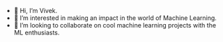 - 👋 Hi, I’m Vivek.
- 👀 I’m interested in making an impact in the world of Machine Learning.
- 💞️ I’m looking to collaborate on cool machine learning projects with the ML enthusiasts.
